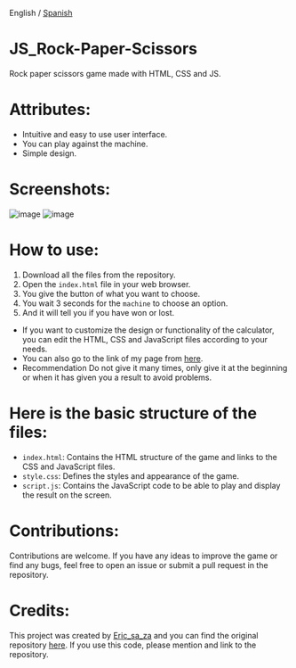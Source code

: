 English / [Spanish](https://github.com/ericsaza/JS_Rock-Paper-Scissors/blob/main/README_es.md)
# JS_Rock-Paper-Scissors
Rock paper scissors game made with HTML, CSS and JS.

# Attributes:
- Intuitive and easy to use user interface.
- You can play against the machine.
- Simple design.

# Screenshots:
![image](https://github.com/ericsaza/JS_Piedra-Papel-Tijera/assets/94136968/6d48a8f6-b1e9-424d-8857-40a6ddb157c0)
![image](https://github.com/ericsaza/JS_Piedra-Papel-Tijera/assets/94136968/0f97c177-9c87-411a-8762-9a0ec596fc00)


# How to use:
1. Download all the files from the repository.
2. Open the `index.html` file in your web browser.
3. You give the button of what you want to choose.
4. You wait 3 seconds for the `machine` to choose an option.
5. And it will tell you if you have won or lost.
- If you want to customize the design or functionality of the calculator, you can edit the HTML, CSS and JavaScript files according to your needs.
- You can also go to the link of my page from [here](https://ericsaza.github.io/JS_Rock-Paper-Scissors/).
- Recommendation Do not give it many times, only give it at the beginning or when it has given you a result to avoid problems.

# Here is the basic structure of the files:
- `index.html`: Contains the HTML structure of the game and links to the CSS and JavaScript files.
- `style.css`: Defines the styles and appearance of the game.
- `script.js`: Contains the JavaScript code to be able to play and display the result on the screen.

# Contributions:
Contributions are welcome. If you have any ideas to improve the game or find any bugs, feel free to open an issue or submit a pull request in the repository.

# Credits:
This project was created by [Eric_sa_za](https://github.com/ericsaza) and you can find the original repository [here](https://github.com/ericsaza/JS_Rock-Paper-Scissors).
If you use this code, please mention and link to the repository.
